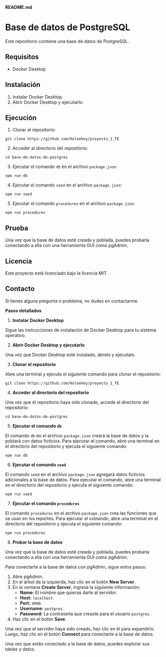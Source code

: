 **README.md**

# Base de datos de PostgreSQL

Este repositorio contiene una base de datos de PostgreSQL.

## Requisitos

- Docker Desktop

## Instalación

1. Instalar Docker Desktop.
2. Abrir Docker Desktop y ejecutarlo.

## Ejecución

1. Clonar el repositorio:

```
git clone https://github.com/Holeekey/proyecto_1_TE
```

2. Acceder al directorio del repositorio:

```
cd base-de-datos-de-postgres
```

3. Ejecutar el comando `db` en el archivo `package.json`:

```
npm run db
```

4. Ejecutar el comando `seed` en el archivo `package.json`:

```
npm run seed
```

5. Ejecutar el comando `procedures` en el archivo `package.json`:

```
npm run procedures
```

## Prueba

Una vez que la base de datos esté creada y poblada, puedes probarla conectando a ella con una herramienta GUI como pgAdmin.

## Licencia

Este proyecto está licenciado bajo la licencia MIT.

## Contacto

Si tienes alguna pregunta o problema, no dudes en contactarme.

**Pasos detallados**

1. **Instalar Docker Desktop**

Sigue las instrucciones de instalación de Docker Desktop para tu sistema operativo.

2. **Abrir Docker Desktop y ejecutarlo**

Una vez que Docker Desktop esté instalado, ábrelo y ejecutalo.

3. **Clonar el repositorio**

Abre una terminal y ejecuta el siguiente comando para clonar el repositorio:

```
git clone https://github.com/Holeekey/proyecto_1_TE
```

4. **Acceder al directorio del repositorio**

Una vez que el repositorio haya sido clonado, accede al directorio del repositorio:

```
cd base-de-datos-de-postgres
```

5. **Ejecutar el comando `db`**

El comando `db` en el archivo `package.json` creará la base de datos y la poblará con datos ficticios. Para ejecutar el comando, abre una terminal en el directorio del repositorio y ejecuta el siguiente comando:

```
npm run db
```

6. **Ejecutar el comando `seed`**

El comando `seed` en el archivo `package.json` agregará datos ficticios adicionales a la base de datos. Para ejecutar el comando, abre una terminal en el directorio del repositorio y ejecuta el siguiente comando:

```
npm run seed
```

7. **Ejecutar el comando `procedures`**

El comando `procedures` en el archivo `package.json` crea las funciones que se usan en los reportes. Para ejecutar el comando, abre una terminal en el directorio del repositorio y ejecuta el siguiente comando:

```
npm run procedures
```

8. **Probar la base de datos**

Una vez que la base de datos esté creada y poblada, puedes probarla conectando a ella con una herramienta GUI como pgAdmin.

Para conectarte a la base de datos con pgAdmin, sigue estos pasos:

1. Abre pgAdmin.
2. En el árbol de la izquierda, haz clic en el botón **New Server**.
3. En la ventana **Create Server**, ingresa la siguiente información:
   - **Name:** El nombre que quieras darle al servidor.
   - **Host:** `localhost`.
   - **Port:** `4000`.
   - **Username:** `postgres`.
   - **Password:** La contraseña que creaste para el usuario `postgres`.
4. Haz clic en el botón **Save**.

Una vez que el servidor haya sido creado, haz clic en él para expandirlo. Luego, haz clic en el botón **Connect** para conectarte a la base de datos.

Una vez que estés conectado a la base de datos, puedes explorar sus tablas y datos.
